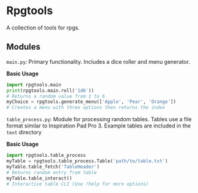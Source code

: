 # Rpgtools

A collection of tools for rpgs.

## Modules
`main.py`: Primary functionality. Includes a dice roller and menu generator.

**Basic Usage**

```python
import rpgtools.main
print(rpgtools.main.roll('1d6'))
# Returns a random value from 1 to 6
myChoice = rpgtools.generate_menu(['Apple', 'Pear', 'Orange'])
# Creates a menu with three options then returns the index
```

`table_process.py`: Module for processing random tables. Tables use a file format similar to Inspiration Pad Pro 3. Example tables are included in the `text` directory

**Basic Usage**

```python
import rpgtools.table_process
myTable = rpgtools.table_process.Table('path/to/table.txt')
myTable.table_fetch('TableHeader')
# Returns random entry from table
myTable.table_interact()
# Interactive table CLI (Use !help for more options)
```